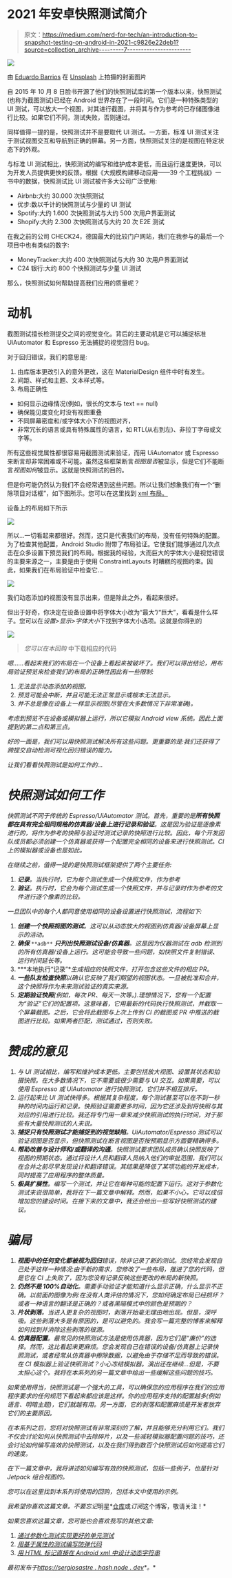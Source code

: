 # 2021 年安卓快照测试简介

> 原文：<https://medium.com/nerd-for-tech/an-introduction-to-snapshot-testing-on-android-in-2021-c9826e22deb1?source=collection_archive---------7----------------------->

![](img/6b466bf1a9869e793548006d190b24c1.png)

由 [Eduardo Barrios](https://unsplash.com/@laloblu?utm_source=unsplash&utm_medium=referral&utm_content=creditCopyText) 在 [Unsplash](https://unsplash.com/s/photos/camera-intro?utm_source=unsplash&utm_medium=referral&utm_content=creditCopyText) 上拍摄的封面图片

自 2015 年 10 月 8 日脸书开源了他们的快照测试库的第一个版本以来，快照测试(也称为截图测试)已经在 Android 世界存在了一段时间。它们是一种特殊类型的 UI 测试，可以放大一个视图，对其进行截图，并将其与作为参考的已存储图像进行比较。如果它们不同，测试失败，否则通过。

同样值得一提的是，快照测试并不是要取代 UI 测试。一方面，标准 UI 测试关注于测试视图交互和导航到正确的屏幕。另一方面，快照测试关注的是视图在特定状态下的外观。

与标准 UI 测试相比，快照测试的编写和维护成本更低，而且运行速度更快，可以为开发人员提供更快的反馈。根据《大规模构建移动应用——39 个工程挑战》一书中的数据，快照测试比 UI 测试被许多大公司广泛使用:

*   Airbnb:大约 30.000 次快照测试
*   优步:数以千计的快照测试与少量的 UI 测试
*   Spotify:大约 1.600 次快照测试与大约 500 次用户界面测试
*   Shopify:大约 2.300 次快照测试与大约 20 次 E2E 测试

在我之前的公司 CHECK24，德国最大的比较门户网站，我们在我参与的最后一个项目中也有类似的数字:

*   MoneyTracker:大约 400 次快照测试与大约 30 次用户界面测试
*   C24 银行:大约 800 个快照测试与少量 UI 测试

那么，快照测试如何帮助提高我们应用的质量呢？

# 动机

截图测试擅长检测提交之间的视觉变化。背后的主要动机是它可以捕捉标准 UiAutomator 和 Espresso 无法捕捉的视觉回归 bug。

对于回归错误，我们的意思是:

1.  由库版本更改引入的意外更改，这在 MaterialDesign 组件中时有发生。
2.  间距、样式和主题、文本样式等。
3.  布局正确性

*   如何显示边缘情况(例如，很长的文本与 text == null)
*   确保能见度变化时没有视图重叠
*   不同屏幕密度和/或字体大小下的视图对齐，
*   非常冗长的语言或具有特殊属性的语言，如 RTL(从右到左)、非拉丁字母或文字等。

所有这些视觉属性都很容易用截图测试来验证，而用 UiAutomator 或 Espresso 来断言却非常困难或不可能。虽然这些框架断言*视图是否*被显示，但是它们不能断言*视图如何*被显示。这就是快照测试的目的。

但是你可能仍然认为我们不会经常遇到这些问题。所以让我们想象我们有一个“删除项目对话框”，如下图所示。您可以在这里找到 [xml 布局。](https://github.com/sergio-sastre/RoadToEffectiveSnapshotTesting/blob/master/app/src/main/res/layout/delete_dialog_layout.xml)

设备上的布局如下所示

![](img/a69d61520c9d3e3c72a5c3f2cf7f8590.png)

所以…一切看起来都很好。然而，这只是代表我们的布局，没有任何特殊的配置。为了检查其他配置，Android Studio 附带了布局验证。它使我们能够通过几次点击在众多设置下预览我们的布局。根据我的经验，大而巨大的字体大小是视觉错误的主要来源之一，主要是由于使用 ConstraintLayouts 时糟糕的视图约束。因此，如果我们在布局验证中检查它…

![](img/0a4b73a42771b0c263e57c8f97796bee.png)

我们动态添加的视图没有显示出来，但是除此之外，看起来很好。

但出于好奇，你决定在设备设置中将字体大小改为“最大”/“巨大”，看看是什么样子。您可以在*设置>显示>字体大小*下找到字体大小选项。这就是你得到的

![](img/47942738d99ae526a5a723a896715fde.png)

> *您可以在本回购* 中下载相应的代码[](https://github.com/sergio-sastre/RoadToEffectiveSnapshotTesting)

*嗯……看起来我们的布局在一个设备上看起来被破坏了。我们可以得出结论，用布局验证预览来检查我们的布局的正确性因此有一些限制:*

1.  *无法显示动态添加的视图。*
2.  *预览可能会中断，并且可能无法正常显示或根本无法显示。*
3.  *并不总是像在设备上一样显示视图(尽管在大多数情况下非常准确)。*

*考虑到预览不在设备或模拟器上运行，所以它模拟 Android view 系统。因此上面提到的第二点和第三点。*

*好的一面是，我们可以用快照测试解决所有这些问题。更重要的是:我们还获得了跨提交自动检测可视化回归错误的能力。*

*让我们看看快照测试是如何工作的…*

# *快照测试如何工作*

*快照测试不同于传统的 Espresso/UiAutomator 测试。首先，重要的是**所有快照都在具有完全相同规格的仿真器/设备上进行记录和验证**。这是因为验证是逐像素进行的，将作为参考的快照与验证时测试记录的快照进行比较。因此，每个开发团队成员都必须创建一个仿真器或获得一个配置完全相同的设备来进行快照测试。CI 上的模拟器或设备也是如此。*

*在继续之前，值得一提的是快照测试框架提供了两个主要任务:*

1.  ***记录**。当执行时，它为每个测试生成一个快照文件，作为参考*
2.  ***验证**。执行时，它会为每个测试生成一个快照文件，并与记录时作为参考的文件进行逐个像素的比较。*

*一旦团队中的每个人都同意使用相同的设备设置进行快照测试，流程如下:*

1.  ***创建一个快照视图的测试**。这可以从动态放大的视图到仿真器/设备屏幕上显示的活动。*
2.  ***确保** `**adb**` **只列出快照测试设备/仿真器**。这是因为仪器测试在 adb 检测到的所有仿真器/设备上运行。这可能会导致一些问题，如快照文件复制错误、运行时间延长等。*
3.  ***本地执行“记录”**生成相应的快照文件，打开包含这些文件的相应 PR。*
4.  ***一些队友检查快照**以确认它反映了我们期望的视图状态。一旦被批准和合并，这个快照将作为未来测试验证的真实来源。*
5.  ***定期验证快照**(例如，每次 PR、每天一次等。).理想情况下，您有一个配置为“验证”它们的配置项。这意味着，它用最新的代码执行快照测试，并截取一个屏幕截图。之后，它会将此截图与上次上传到 CI 的截图或 PR 中推送的截图进行比较。如果两者匹配，测试通过，否则失败。*

# *赞成的意见*

1.  *与 UI 测试相比，编写和维护成本更低。主要包括放大视图、设置其状态和拍摄快照。在大多数情况下，它不需要或很少需要与 UI 交互。如果需要，可以使用 Espresso 或 UiAutomator 进行快照测试，它们并不相互排斥。*
2.  *运行起来比 UI 测试快得多。根据其复杂程度，每个测试甚至可以在不到一秒钟的时间内运行和记录。快照验证需要更多时间，因为它还涉及到将快照与其对应的引用进行比较。我还将专门用一章来减少快照测试的执行时间，对于那些有大量快照测试的人来说。*
3.  ***捕捉只有快照测试才能捕捉到的视觉缺陷**。UiAutomator/Espresso 测试可以验证视图是否显示，但快照测试在断言视图是否按预期显示方面要精确得多。*
4.  ***帮助改善与设计师和/或翻译的沟通**。快照测试要求团队成员确认快照反映了视图的预期状态。通过将设计人员和翻译人员纳入他们的审批范围，我们可以在合并之前尽早发现设计和翻译错误。其结果是降低了某项功能的开发成本，同时提高了应用程序的整体质量。*
5.  ***极具扩展性**。编写一个测试，并让它在每种可能的配置下运行。这对于参数化测试来说很简单，我将在下一篇文章中解释。然而，如果不小心，它可以成倍增加您的建设时间。在接下来的文章中，我还会给出一些写好快照测试的建议。*

# *骗局*

1.  ***视图中的任何变化都被视为回归**错误，除非记录了新的测试。您经常会发现自己处于这样一种情况:由于新的需求，您修改了一些布局，推进了您的代码，但是它在 CI 上失败了，因为您没有记录反映这些更改的布局的新快照。*
2.  ***仍然不是 100%自动化**。需要手动验证才能知道什么显示正确，什么显示不正确。以前面的图像为例:在没有人类评估的情况下，您如何确定布局已经损坏？或者一种语言的翻译是正确的？或者黑暗模式中的颜色是预期的？*
3.  ***片状剥落**。当进入更复杂的视图时，剥落开始毫无理由地出现。但是，深呼吸。这些剥落大多是有原因的，是可以避免的。我会写一篇完整的博客来解释如何找到并消除这些剥落的根源。*
4.  ***仿真器配置**。最常见的快照测试方法是使用仿真器，因为它们是“廉价”的选择。然而，这比看起来更麻烦。您会发现自己在错误的设备/仿真器上记录快照测试，或者经常从仿真器中擦除数据，以避免由于存储不足而导致的错误。在 CI 模拟器上验证快照测试？小心冻结模拟器。演出还在继续…但是，不要太担心这个。我将在本系列的另一篇文章中给出一些缓解这些问题的技巧。*

*如果使用得当，快照测试是一个强大的工具，可以确保您的应用程序在我们的应用程序要求的任何规范下看起来都应该是这样。你的应用程序支持的配置越多(例如语言、明暗主题)，它们就越有用。另一方面，它的剥落和配置麻烦是开发者放弃它们的主要原因。*

*在本系列之后，您将对快照测试有非常深刻的了解，并且能够充分利用它们。我们不仅会讨论如何从快照测试中去除碎片，以及一些减轻模拟器配置问题的技巧，还会讨论如何编写高效的快照测试，以及在我们得到数百个快照测试后如何提高它们的速度。*

*在下一篇文章中，我将讲述如何编写有效的快照测试，包括一些例子，也是针对 Jetpack 组合视图的。*

*您可以在这里找到本系列将使用的回购，包括本文中使用的示例。*

*我希望你喜欢这篇文章。不要忘记*明星*[仓库](https://github.com/sergio-sastre/RoadToEffectiveSnapshotTesting)或*订阅*这个博客，敬请关注！*

*如果您喜欢这篇文章，您可能也会喜欢我写的其他文章:*

1.  *[通过参数化测试实现更好的单元测试](https://sergiosastre.hashnode.dev/better-unit-tests-with-parameterized-testing)*
2.  *[用基于属性的测试编写防弹代码](https://sergiosastre.hashnode.dev/writing-bulletproof-code-with-property-based-testing-pbt)*
3.  *[用 HTML 标记直接在 Android xml 中设计动态字符串](/nerd-for-tech/styling-dynamic-strings-directly-in-xml-7b93cfe380ab)*

**最初发布于*[*https://sergiosastre . hash node . dev*](https://sergiosastre.hashnode.dev/an-introduction-to-snapshot-testing-on-android-in-2021)*。**